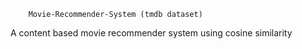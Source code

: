         Movie-Recommender-System (tmdb dataset)
A content based movie recommender system using cosine similarity
